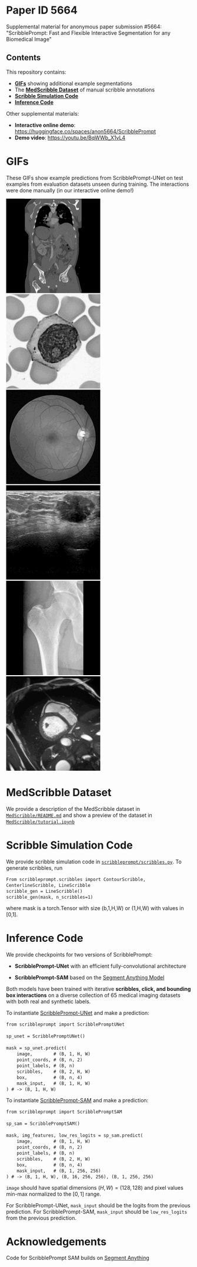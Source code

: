# Paper ID 5664

Supplemental material for anonymous paper submission #5664: "ScribblePrompt: Fast and Flexible Interactive Segmentation for any Biomedical Image"

## Contents

This repository contains:
* [**GIFs**](#gifs) showing additional example segmentations
* The [**MedScribble Dataset**](#medscribble-dataset) of manual scribble annotations
* [**Scribble Simulation Code**](#scribble-simulation-code)
* [**Inference Code**](#inference-code)

Other supplemental materials:
* **Interactive online demo**: https://huggingface.co/spaces/anon5664/ScribblePrompt
* **Demo video**: https://youtu.be/BqWWb_X1vL4

# GIFs

These GIFs show example predictions from ScribblePrompt-UNet on test examples from evaluation datasets unseen during training. The interactions were done manually (in our interactive online demo!)

![](https://github.com/anon5664/paper5664/blob/main/gifs/total_segmentator.gif)
![](https://github.com/anon5664/paper5664/blob/main/gifs/wbc.gif)
![](https://github.com/anon5664/paper5664/blob/main/gifs/drive.gif)
![](https://github.com/anon5664/paper5664/blob/main/gifs/buid.gif)
![](https://github.com/anon5664/paper5664/blob/main/gifs/hipxray.gif)
![](https://github.com/anon5664/paper5664/blob/main/gifs/acdc.gif)

# MedScribble Dataset

We provide a description of the MedScribble dataset in [`MedScribble/README.md`](https://github.com/anon5664/paper5664/blob/main/MedScribble/README.md) and show a preview of the dataset in [`MedScribble/tutorial.ipynb`](https://github.com/anon5664/paper5664/blob/main/MedScribble/tutorial.ipynb)

# Scribble Simulation Code

We provide scribble simulation code in [`scribbleprompt/scribbles.py`](https://github.com/anon5664/paper5664/blob/main/scribbleprompt/scribbles.py). To generate scribbles, run

```
From scribbleprompt.scribbles import ContourScribble, CenterlineScribble, LineScribble
scribble_gen = LineScribble()
scribble_gen(mask, n_scribbles=1)
```
where mask is a torch.Tensor with size (b,1,H,W) or (1,H,W) with values in [0,1].

# Inference Code  

We provide checkpoints for two versions of ScribblePrompt:

* **ScribblePrompt-UNet** with an efficient fully-convolutional architecture  

* **ScribblePrompt-SAM** based on the [Segment Anything Model](https://github.com/facebookresearch/segment-anything)

Both models have been trained with iterative **scribbles, click, and bounding box interactions** on a diverse collection of 65 medical imaging datasets with both real and synthetic labels. 

To instantiate [ScribblePrompt-UNet](https://github.com/anon5664/paper5664/blob/main/scribbleprompt/unet.py) and make a prediction:
```
from scribbleprompt import ScribblePromptUNet

sp_unet = ScribblePromptUNet()

mask = sp_unet.predict(
    image,        # (B, 1, H, W) 
    point_coords, # (B, n, 2)
    point_labels, # (B, n)
    scribbles,    # (B, 2, H, W)
    box,          # (B, n, 4)
    mask_input,   # (B, 1, H, W)
) # -> (B, 1, H, W) 
```

To instantiate [ScribblePrompt-SAM](https://github.com/anon5664/paper5664/blob/main/scribbleprompt/sam.py) and make a prediction:
```
from scribbleprompt import ScribblePromptSAM

sp_sam = ScribblePromptSAM()

mask, img_features, low_res_logits = sp_sam.predict(
    image,        # (B, 1, H, W) 
    point_coords, # (B, n, 2)
    point_labels, # (B, n)
    scribbles,    # (B, 2, H, W)
    box,          # (B, n, 4)
    mask_input,   # (B, 1, 256, 256)
) # -> (B, 1, H, W), (B, 16, 256, 256), (B, 1, 256, 256)

```
`image` should have spatial dimensions $(H,W) = (128,128)$ and pixel values min-max normalized to the $[0,1]$ range. 

For ScribblePrompt-UNet, `mask_input` should be the logits from the previous prediction. For ScribblePrompt-SAM, `mask_input` should be `low_res_logits` from the previous prediction. 

# Acknowledgements

Code for ScribblePrompt SAM builds on [Segment Anything](https://github.com/facebookresearch/segment-anything) 
